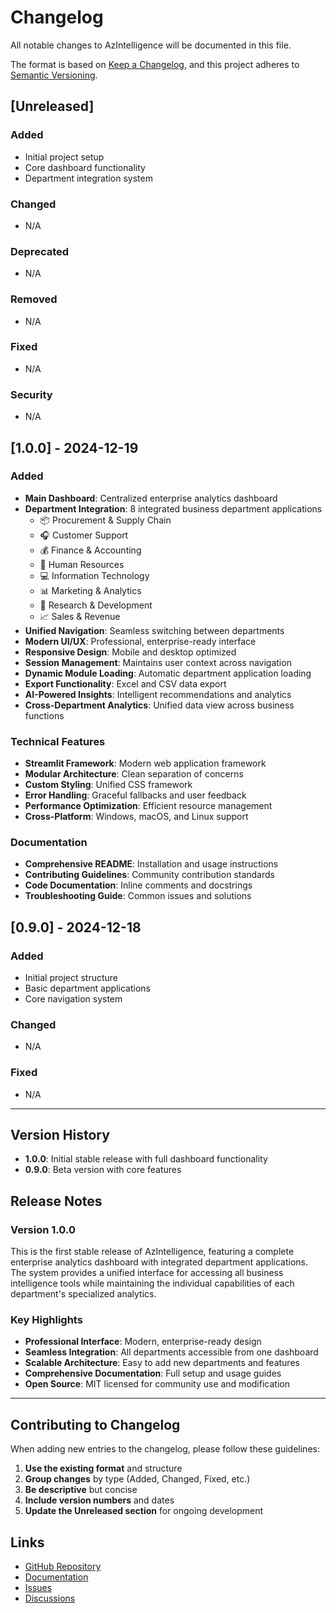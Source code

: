 # Changelog

All notable changes to AzIntelligence will be documented in this file.

The format is based on [Keep a Changelog](https://keepachangelog.com/en/1.0.0/),
and this project adheres to [Semantic Versioning](https://semver.org/spec/v2.0.0.html).

## [Unreleased]

### Added
- Initial project setup
- Core dashboard functionality
- Department integration system

### Changed
- N/A

### Deprecated
- N/A

### Removed
- N/A

### Fixed
- N/A

### Security
- N/A

## [1.0.0] - 2024-12-19

### Added
- **Main Dashboard**: Centralized enterprise analytics dashboard
- **Department Integration**: 8 integrated business department applications
  - 📦 Procurement & Supply Chain
  - 🎧 Customer Support
  - 💰 Finance & Accounting
  - 👥 Human Resources
  - 💻 Information Technology
  - 📊 Marketing & Analytics
  - 🔬 Research & Development
  - 📈 Sales & Revenue
- **Unified Navigation**: Seamless switching between departments
- **Modern UI/UX**: Professional, enterprise-ready interface
- **Responsive Design**: Mobile and desktop optimized
- **Session Management**: Maintains user context across navigation
- **Dynamic Module Loading**: Automatic department application loading
- **Export Functionality**: Excel and CSV data export
- **AI-Powered Insights**: Intelligent recommendations and analytics
- **Cross-Department Analytics**: Unified data view across business functions

### Technical Features
- **Streamlit Framework**: Modern web application framework
- **Modular Architecture**: Clean separation of concerns
- **Custom Styling**: Unified CSS framework
- **Error Handling**: Graceful fallbacks and user feedback
- **Performance Optimization**: Efficient resource management
- **Cross-Platform**: Windows, macOS, and Linux support

### Documentation
- **Comprehensive README**: Installation and usage instructions
- **Contributing Guidelines**: Community contribution standards
- **Code Documentation**: Inline comments and docstrings
- **Troubleshooting Guide**: Common issues and solutions

## [0.9.0] - 2024-12-18

### Added
- Initial project structure
- Basic department applications
- Core navigation system

### Changed
- N/A

### Fixed
- N/A

---

## Version History

- **1.0.0**: Initial stable release with full dashboard functionality
- **0.9.0**: Beta version with core features

## Release Notes

### Version 1.0.0
This is the first stable release of AzIntelligence, featuring a complete enterprise analytics dashboard with integrated department applications. The system provides a unified interface for accessing all business intelligence tools while maintaining the individual capabilities of each department's specialized analytics.

### Key Highlights
- **Professional Interface**: Modern, enterprise-ready design
- **Seamless Integration**: All departments accessible from one dashboard
- **Scalable Architecture**: Easy to add new departments and features
- **Comprehensive Documentation**: Full setup and usage guides
- **Open Source**: MIT licensed for community use and modification

---

## Contributing to Changelog

When adding new entries to the changelog, please follow these guidelines:

1. **Use the existing format** and structure
2. **Group changes** by type (Added, Changed, Fixed, etc.)
3. **Be descriptive** but concise
4. **Include version numbers** and dates
5. **Update the Unreleased section** for ongoing development

## Links

- [GitHub Repository](https://github.com/aryanzabihi/azintelligence)
- [Documentation](https://github.com/aryanzabihi/azintelligence#readme)
- [Issues](https://github.com/aryanzabihi/azintelligence/issues)
- [Discussions](https://github.com/aryanzabihi/azintelligence/discussions)

